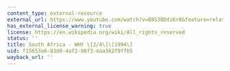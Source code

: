 ```yaml
---
content_type: external-resource
external_url: https://www.youtube.com/watch?v=Q8538DdiKr8&feature=related+Sonia
has_external_license_warning: true
license: https://en.wikipedia.org/wiki/All_rights_reserved
status: ''
title: South Africa - WHY \[2/4\]\[1994\]
uid: f15653a6-83d0-4af2-98f3-eaa362f9ffb5
wayback_url: ''
---
```

